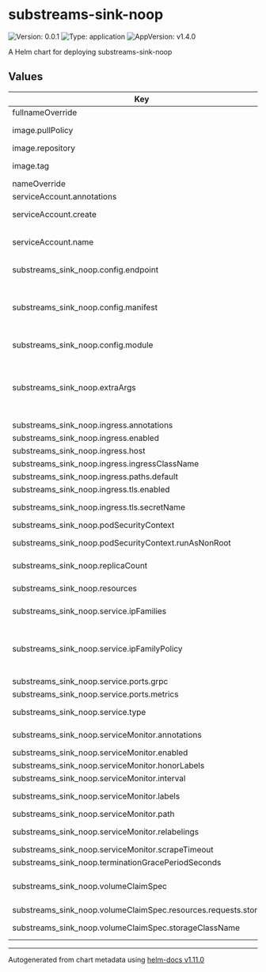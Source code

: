 # substreams-sink-noop

![Version: 0.0.1](https://img.shields.io/badge/Version-0.0.1-informational?style=flat-square) ![Type: application](https://img.shields.io/badge/Type-application-informational?style=flat-square) ![AppVersion: v1.4.0](https://img.shields.io/badge/AppVersion-v1.4.0-informational?style=flat-square)

A Helm chart for deploying substreams-sink-noop

## Values

| Key | Type | Default | Description |
|-----|------|---------|-------------|
| fullnameOverride | string | `""` |  |
| image.pullPolicy | string | `"IfNotPresent"` | Image pull policy (e.g., Always, IfNotPresent, Never) |
| image.repository | string | `"ghcr.io/streamingfast/substreams-sink-noop"` | Repository for the blockmeta service image |
| image.tag | string | `""` | Overrides the image tag (default: Chart.appVersion) |
| nameOverride | string | `""` |  |
| serviceAccount.annotations | object | `{}` | Annotations to add to the service account |
| serviceAccount.create | bool | `true` | Specifies whether a service account should be created |
| serviceAccount.name | string | `""` | The name of the service account to use.    If not set and `create` is true, a name is generated using the fullname template. |
| substreams_sink_noop.config.endpoint | object | `{}` | The endpoint to connect to the network, defaults to mainnet.eth.streamingfast.io:443 |
| substreams_sink_noop.config.manifest | object | `{}` | The URL of the manifest file, defaults to https://github.com/streamingfast/substreams-eth-block-meta/releases/download/v0.4.1/substreams-eth-block-meta-v0.4.1.spkg |
| substreams_sink_noop.config.module | object | `{}` | The name of the module to use from the manifest, defaults to graph_out |
| substreams_sink_noop.extraArgs | object | `{}` | Specify additional command-line arguments to pass to the `tier-1` component. These arguments can be used to override default settings or provide additional configurations that are not covered by the standard configuration options.   |
| substreams_sink_noop.ingress.annotations | object | `{}` |  |
| substreams_sink_noop.ingress.enabled | bool | `false` | Enable or disable ingress |
| substreams_sink_noop.ingress.host | string | `"example.domain.com"` | Hostname for the ingress |
| substreams_sink_noop.ingress.ingressClassName | string | `"nginx"` | Ingress class configuration (K8s 1.19+) |
| substreams_sink_noop.ingress.paths.default | string | `"/"` | Default path mapping for ingress |
| substreams_sink_noop.ingress.tls.enabled | bool | `false` | Enable TLS (HTTPS) for ingress |
| substreams_sink_noop.ingress.tls.secretName | string | `""` | Name of the TLS secret (leave empty for auto-generation) |
| substreams_sink_noop.podSecurityContext | object | `{"runAsNonRoot":false}` | Pod-wide security context settings |
| substreams_sink_noop.podSecurityContext.runAsNonRoot | bool | `false` | Run the pod as a non-root user (recommended for security) |
| substreams_sink_noop.replicaCount | int | `1` | Number of pod replicas for substreams sink noop |
| substreams_sink_noop.resources | object | `{}` | Resource limits and requests for the container (required for HPA to function) |
| substreams_sink_noop.service.ipFamilies | list | `["IPv4"]` | Set the IP families to use (e.g., ["IPv4", "IPv6"]) |
| substreams_sink_noop.service.ipFamilyPolicy | string | `"SingleStack"` | Set the IP family policy for the service Options: - SingleStack (IPv4 or IPv6) - PreferDualStack (Prefers dual-stack but may use single-stack) - RequireDualStack (Must use both IPv4 and IPv6) |
| substreams_sink_noop.service.ports.grpc | int | `8080` | Port for gRPC communication |
| substreams_sink_noop.service.ports.metrics | int | `9102` | Port for metrics |
| substreams_sink_noop.service.type | string | `"ClusterIP"` | Type of Kubernetes service (e.g., ClusterIP, NodePort, LoadBalancer) |
| substreams_sink_noop.serviceMonitor.annotations | object | `{}` | Additional annotations for the ServiceMonitor resource |
| substreams_sink_noop.serviceMonitor.enabled | bool | `false` | Enable or disable the service monitor |
| substreams_sink_noop.serviceMonitor.honorLabels | bool | `false` | Honor labels from scraped metrics |
| substreams_sink_noop.serviceMonitor.interval | string | `"30s"` | Interval at which Prometheus scrapes metrics |
| substreams_sink_noop.serviceMonitor.labels | object | `{}` | Additional labels for the ServiceMonitor resource |
| substreams_sink_noop.serviceMonitor.path | string | `"/metrics"` | Configure metrics path |
| substreams_sink_noop.serviceMonitor.relabelings | list | `[]` | Relabeling configurations for the ServiceMonitor |
| substreams_sink_noop.serviceMonitor.scrapeTimeout | string | `"10s"` | Timeout for the scrape request |
| substreams_sink_noop.terminationGracePeriodSeconds | int | `60` | Grace period for pod termination (in seconds) |
| substreams_sink_noop.volumeClaimSpec | object | `{"accessModes":["ReadWriteOnce"],"enabled":false,"resources":{"requests":{"storage":"1Gi"}},"storageClassName":""}` | PersistentVolumeClaimSpec for state cursor |
| substreams_sink_noop.volumeClaimSpec.resources.requests.storage | string | `"1Gi"` | The amount of disk space to provision |
| substreams_sink_noop.volumeClaimSpec.storageClassName | string | `""` | The storage class to use when provisioning a persistent volume |

----------------------------------------------
Autogenerated from chart metadata using [helm-docs v1.11.0](https://github.com/norwoodj/helm-docs/releases/v1.11.0)
